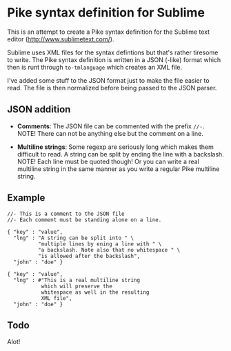 Pike syntax definition for Sublime
==================================

This is an attempt to create a Pike syntax definition for the Sublime
text editor (http://www.sublimetext.com/).

Sublime uses XML files for the syntax defintions but that's rather tiresome
to write. The Pike syntax definition is written in a JSON (-like) format which
then is runt through `to-tmlanguage` which creates an XML file.

I've added some stuff to the JSON format just to make the file easier to read.
The file is then normalized before being passed to the JSON parser.

JSON addition
----------------

  * **Comments**: The JSON file can be commented with the prefix `//-`.<br>
    NOTE! There can not be anything else but the comment on a line.
	
  * **Multiline strings**: Some regexp are seriously long which makes them
    difficult to read. A string can be split by ending the line with a 
    backslash. NOTE! Each line must be quoted though! Or you can write a real
    multiline string in the same manner as you write a regular Pike multiline
    string.

Example
---------------

    //- This is a comment to the JSON file
    //- Each comment must be standing alone on a line.
    
    { "key" : "value",
      "lng" : "A string can be split into " \
              "multiple lines by ening a line with " \
              "a backslash. Note also that no whitespace " \
              "is allowed after the backslash",
      "john" : "doe" }
      
    { "key" : "value",
      "lng" : #"This is a real multiline string
               which will preserve the 
               whitespace as well in the resulting
               XML file",
      "john" : "doe" }

Todo
----------------

Alot!

